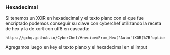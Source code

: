 ### Hexadecimal

Si tenemos un XOR en hexadecimal y el texto plano con el que fue encriptado podemos conseguir su clave con cyberchef utilizando la receta de hex y la de xort con utf8 en cascada:

    https://gchq.github.io/CyberChef/#recipe=From_Hex('Auto')XOR(%7B'option':'UTF8','string':''%7D,'Standard',false)

Agregamos luego en key el texto plano y el hexadecimal en el imput

